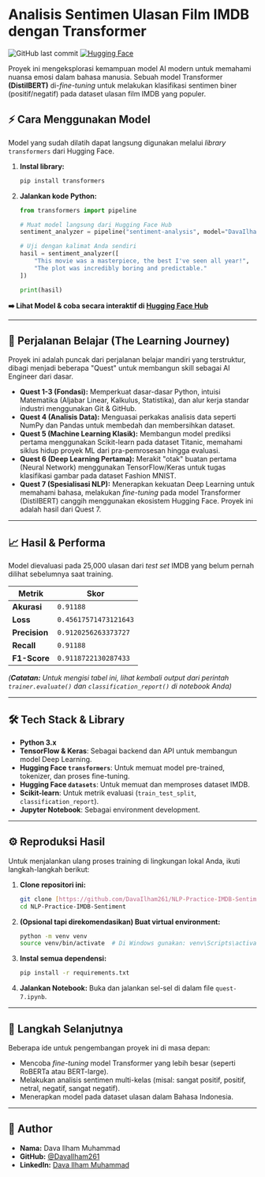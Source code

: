 # Analisis Sentimen Ulasan Film IMDB dengan Transformer

![GitHub last commit](https://img.shields.io/github/last-commit/DavaIlham261/NLP-Practice-IMDB-Sentiment)
[![Hugging Face](https://img.shields.io/badge/Model%20on%20Hub-Hugging%20Face-yellow)](https://huggingface.co/DavaIlham/distilbert-finetuned-sentiment-imdb)

Proyek ini mengeksplorasi kemampuan model AI modern untuk memahami nuansa emosi dalam bahasa manusia. Sebuah model Transformer **(DistilBERT)** di-*fine-tuning* untuk melakukan klasifikasi sentimen biner (positif/negatif) pada dataset ulasan film IMDB yang populer.



## ⚡️ Cara Menggunakan Model

Model yang sudah dilatih dapat langsung digunakan melalui *library* `transformers` dari Hugging Face.

1.  **Instal library:**
    ```bash
    pip install transformers
    ```
2.  **Jalankan kode Python:**
    ```python
    from transformers import pipeline

    # Muat model langsung dari Hugging Face Hub
    sentiment_analyzer = pipeline("sentiment-analysis", model="DavaIlham/distilbert-finetuned-sentiment-imdb")

    # Uji dengan kalimat Anda sendiri
    hasil = sentiment_analyzer([
        "This movie was a masterpiece, the best I've seen all year!",
        "The plot was incredibly boring and predictable."
    ])

    print(hasil)
    ```

**➡️ Lihat Model & coba secara interaktif di [Hugging Face Hub](https://huggingface.co/DavaIlham/distilbert-finetuned-sentiment-imdb)**

---

## 🌱 Perjalanan Belajar (The Learning Journey)

Proyek ini adalah puncak dari perjalanan belajar mandiri yang terstruktur, dibagi menjadi beberapa "Quest" untuk membangun skill sebagai AI Engineer dari dasar.

* **Quest 1-3 (Fondasi):** Memperkuat dasar-dasar Python, intuisi Matematika (Aljabar Linear, Kalkulus, Statistika), dan alur kerja standar industri menggunakan Git & GitHub.
* **Quest 4 (Analisis Data):** Menguasai perkakas analisis data seperti NumPy dan Pandas untuk membedah dan membersihkan dataset.
* **Quest 5 (Machine Learning Klasik):** Membangun model prediksi pertama menggunakan Scikit-learn pada dataset Titanic, memahami siklus hidup proyek ML dari pra-pemrosesan hingga evaluasi.
* **Quest 6 (Deep Learning Pertama):** Merakit "otak" buatan pertama (Neural Network) menggunakan TensorFlow/Keras untuk tugas klasifikasi gambar pada dataset Fashion MNIST.
* **Quest 7 (Spesialisasi NLP):** Menerapkan kekuatan Deep Learning untuk memahami bahasa, melakukan *fine-tuning* pada model Transformer (DistilBERT) canggih menggunakan ekosistem Hugging Face. Proyek ini adalah hasil dari Quest 7.

---

## 📈 Hasil & Performa

Model dievaluasi pada 25,000 ulasan dari *test set* IMDB yang belum pernah dilihat sebelumnya saat training.

| Metrik          | Skor                        |
| --------------- | --------------------------- |
| **Akurasi** | `0.91188` |
| **Loss** | `0.45617571473121643`|
| **Precision** | `0.9120256263373727` |
| **Recall** | `0.91188` |
| **F1-Score** | `0.9118722130287433` |

*(**Catatan:** Untuk mengisi tabel ini, lihat kembali output dari perintah `trainer.evaluate()` dan `classification_report()` di notebook Anda)*

---

## 🛠️ Tech Stack & Library

* **Python 3.x**
* **TensorFlow & Keras**: Sebagai backend dan API untuk membangun model Deep Learning.
* **Hugging Face `transformers`**: Untuk memuat model pre-trained, tokenizer, dan proses fine-tuning.
* **Hugging Face `datasets`**: Untuk memuat dan memproses dataset IMDB.
* **Scikit-learn**: Untuk metrik evaluasi (`train_test_split`, `classification_report`).
* **Jupyter Notebook**: Sebagai environment development.

---

## ⚙️ Reproduksi Hasil

Untuk menjalankan ulang proses training di lingkungan lokal Anda, ikuti langkah-langkah berikut:

1.  **Clone repositori ini:**
    ```bash
    git clone [https://github.com/DavaIlham261/NLP-Practice-IMDB-Sentiment.git](https://github.com/DavaIlham261/NLP-Practice-IMDB-Sentiment.git)
    cd NLP-Practice-IMDB-Sentiment
    ```

2.  **(Opsional tapi direkomendasikan) Buat virtual environment:**
    ```bash
    python -m venv venv
    source venv/bin/activate  # Di Windows gunakan: venv\Scripts\activate
    ```

3.  **Instal semua dependensi:**
    ```bash
    pip install -r requirements.txt
    ```

4.  **Jalankan Notebook:** Buka dan jalankan sel-sel di dalam file `quest-7.ipynb`.

---

## 🔮 Langkah Selanjutnya

Beberapa ide untuk pengembangan proyek ini di masa depan:
* Mencoba *fine-tuning* model Transformer yang lebih besar (seperti RoBERTa atau BERT-large).
* Melakukan analisis sentimen multi-kelas (misal: sangat positif, positif, netral, negatif, sangat negatif).
* Menerapkan model pada dataset ulasan dalam Bahasa Indonesia.

---

## 👤 Author

* **Nama:** Dava Ilham Muhammad
* **GitHub:** [@DavaIlham261](https://github.com/DavaIlham261)
* **LinkedIn:** [Dava Ilham Muhammad](https://www.linkedin.com/in/dava-muhammad-4861a3286/)
